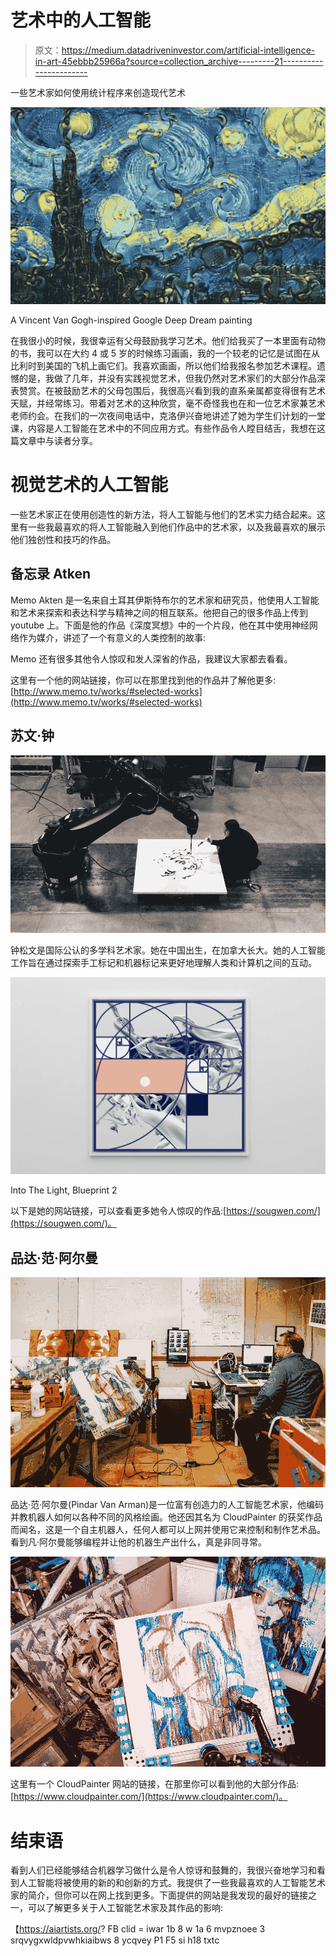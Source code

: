# 艺术中的人工智能

> 原文：<https://medium.datadriveninvestor.com/artificial-intelligence-in-art-45ebbb25966a?source=collection_archive---------21----------------------->

一些艺术家如何使用统计程序来创造现代艺术

![](img/38679c1920a14e82bb2a856296572e7f.png)

A Vincent Van Gogh-inspired Google Deep Dream painting

在我很小的时候，我很幸运有父母鼓励我学习艺术。他们给我买了一本里面有动物的书，我可以在大约 4 或 5 岁的时候练习画画，我的一个较老的记忆是试图在从比利时到美国的飞机上画它们。我喜欢画画，所以他们给我报名参加艺术课程。遗憾的是，我做了几年，并没有实践视觉艺术，但我仍然对艺术家们的大部分作品深表赞赏。在被鼓励艺术的父母包围后，我很高兴看到我的直系亲属都变得很有艺术天赋，并经常练习。带着对艺术的这种欣赏，毫不奇怪我也在和一位艺术家兼艺术老师约会。在我们的一次夜间电话中，克洛伊兴奋地讲述了她为学生们计划的一堂课，内容是人工智能在艺术中的不同应用方式。有些作品令人瞠目结舌，我想在这篇文章中与读者分享。

# **视觉艺术的人工智能**

一些艺术家正在使用创造性的新方法，将人工智能与他们的艺术实力结合起来。这里有一些我最喜欢的将人工智能融入到他们作品中的艺术家，以及我最喜欢的展示他们独创性和技巧的作品。

## **备忘录 Atken**

Memo Akten 是一名来自土耳其伊斯特布尔的艺术家和研究员，他使用人工智能和艺术来探索和表达科学与精神之间的相互联系。他把自己的很多作品上传到 youtube 上。下面是他的作品《深度冥想》中的一个片段，他在其中使用神经网络作为媒介，讲述了一个有意义的人类控制的故事:

Memo 还有很多其他令人惊叹和发人深省的作品，我建议大家都去看看。

这里有一个他的网站链接，你可以在那里找到他的作品并了解他更多:[http://www.memo.tv/works/#selected-works](http://www.memo.tv/works/#selected-works)

## 苏文·钟

![](img/d0603e13775721e1c80c416c72a2fafd.png)

钟松文是国际公认的多学科艺术家。她在中国出生，在加拿大长大。她的人工智能工作旨在通过探索手工标记和机器标记来更好地理解人类和计算机之间的互动。

![](img/0ea6e24a4e4a18602e15b9c861e9004c.png)

Into The Light, Blueprint 2

以下是她的网站链接，可以查看更多她令人惊叹的作品:[https://sougwen.com/](https://sougwen.com/)。

## 品达·范·阿尔曼

![](img/9e13c0c415e09da0a392a3e25427bb1a.png)

品达·范·阿尔曼(Pindar Van Arman)是一位富有创造力的人工智能艺术家，他编码并教机器人如何以各种不同的风格绘画。他还因其名为 CloudPainter 的获奖作品而闻名，这是一个自主机器人，任何人都可以上网并使用它来控制和制作艺术品。看到凡·阿尔曼能够编程并让他的机器生产出什么，真是非同寻常。

![](img/9651cfd0080b377611dd252b3b614a15.png)

这里有一个 CloudPainter 网站的链接，在那里你可以看到他的大部分作品:[https://www.cloudpainter.com/](https://www.cloudpainter.com/)。

# **结束语**

看到人们已经能够结合机器学习做什么是令人惊讶和鼓舞的，我很兴奋地学习和看到人工智能将被使用的新的和创新的方式。我提供了一些我最喜欢的人工智能艺术家的简介，但你可以在网上找到更多。下面提供的网站是我发现的最好的链接之一，可以了解更多关于人工智能艺术家及其作品的影响:

【https://aiartists.org/? FB clid = iwar 1b 8 w 1a 6 mvpznoee 3 srqvygxwldpvwhkiaibws 8 ycqvey P1 F5 si h18 txtc